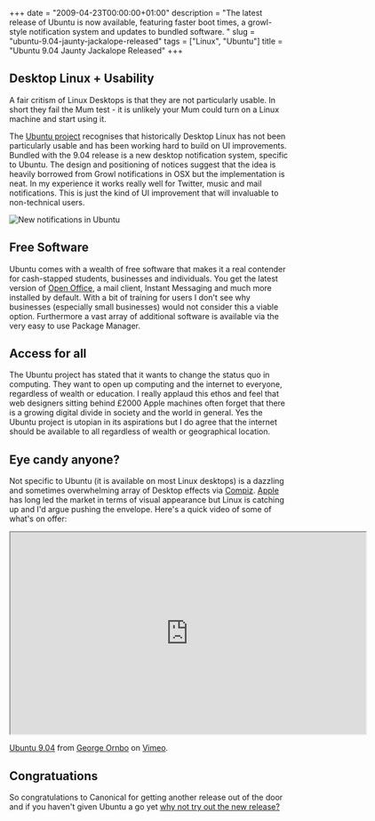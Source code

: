 +++
date = "2009-04-23T00:00:00+01:00"
description = "The latest release of Ubuntu is now available, featuring faster boot times, a growl-style notification system and updates to bundled software. "
slug = "ubuntu-9.04-jaunty-jackalope-released"
tags = ["Linux", "Ubuntu"]
title = "Ubuntu 9.04 Jaunty Jackalope Released"
+++

## Desktop Linux + Usability

A fair critism of Linux Desktops is that they are not particularly usable. In
short they fail the Mum test - it is unlikely your Mum could turn on a Linux
machine and start using it.

The [Ubuntu project][1] recognises that historically Desktop Linux has not been
particularly usable and has been working hard to build on UI improvements.
Bundled with the 9.04 release is a new desktop notification system, specific to
Ubuntu. The design and positioning of notices suggest that the idea is heavily
borrowed from Growl notifications in OSX but the implementation is neat. In my
experience it works really well for Twitter, music and mail notifications. This
is just the kind of UI improvement that will invaluable to non-technical users.

![New notifications in Ubuntu][2]

## Free Software

Ubuntu comes with a wealth of free software that makes it a real contender for
cash-stapped students, businesses and individuals. You get the latest version of
[Open Office][3], a mail client, Instant Messaging and much more installed by
default. With a bit of training for users I don't see why businesses (especially
small businesses) would not consider this a viable option. Furthermore a vast
array of additional software is available via the very easy to use Package
Manager.

## Access for all

The Ubuntu project has stated that it wants to change the status quo in
computing. They want to open up computing and the internet to everyone,
regardless of wealth or education. I really applaud this ethos and feel that web
designers sitting behind £2000 Apple machines often forget that there is a
growing digital divide in society and the world in general. Yes the Ubuntu
project is utopian in its aspirations but I do agree that the internet should be
available to all regardless of wealth or geographical location.

## Eye candy anyone?

Not specific to Ubuntu (it is available on most Linux desktops) is a dazzling
and sometimes overwhelming array of Desktop effects via [Compiz][4]. [Apple][5]
has long led the market in terms of visual appearance but Linux is catching up
and I'd argue pushing the envelope. Here's a quick video of some of what's on
offer:

<iframe src="https://player.vimeo.com/video/4277921" width="640" height="363" allow="autoplay; fullscreen" allowfullscreen></iframe>

[Ubuntu 9.04][6] from [George Ornbo][7] on [Vimeo][8].

## Congratuations

So congratulations to Canonical for getting another release out of the door and
if you haven't given Ubuntu a go yet [why not try out the new release?][9]

[1]: http://www.ubuntu.com/
[2]: /images/articles/notification.jpg
[3]: http://www.openoffice.org/
[4]: http://www.compiz.org/
[5]: http://www.apple.com/
[6]: https://vimeo.com/4277921
[7]: https://vimeo.com/user472031
[8]: https://vimeo.com
[9]: http://www.ubuntu.com/getubuntu/download
